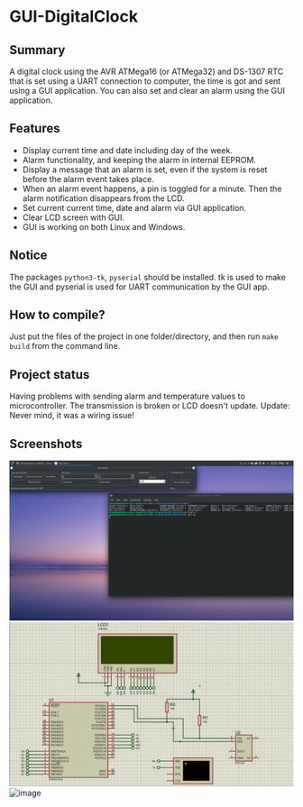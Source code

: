 # GUI-DigitalClock
## Summary
A digital clock using the AVR ATMega16 (or ATMega32) and DS-1307 RTC that is set using a UART connection to computer, the time is got and sent using a GUI application. You can also set and clear an alarm using the GUI application.

## Features
* Display current time and date including day of the week.
* Alarm functionality, and keeping the alarm in internal EEPROM.
* Display a message that an alarm is set, even if the system is reset before the alarm event takes place.
* When an alarm event happens, a pin is toggled for a minute. Then the alarm notification disappears from the LCD.
* Set current current time, date and alarm via GUI application.
* Clear LCD screen with GUI.
* GUI is working on both Linux and Windows.

## Notice
The packages `python3-tk`, `pyserial` should be installed. tk is used to make the GUI and pyserial is used for UART communication by the GUI app.

## How to compile?
Just put the files of the project in one folder/directory, and then run `make build` from the command line.

## Project status
Having problems with sending alarm and temperature values to microcontroller. The transmission is broken or LCD doesn't update.
Update: Never mind, it was a wiring issue!

## Screenshots
![image](/images/gui_screenshot.png) 
![image](/images/schematic.png)
![image](https://user-images.githubusercontent.com/4983317/73939388-04eabe80-48f2-11ea-918b-3a90808dafb3.jpg)
